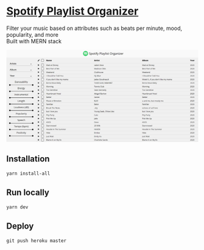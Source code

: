 # [Spotify Playlist Organizer](https://plim1025.github.io/spotify-playlist-organizer.github.io/)
Filter your music based on attributes such as beats per minute, mood, popularity, and more  
Built with MERN stack

![Preview image](./client/src/assets/img/Capture.PNG)

## Installation
```
yarn install-all
```
## Run locally
```
yarn dev
```
## Deploy
```
git push heroku master
```
